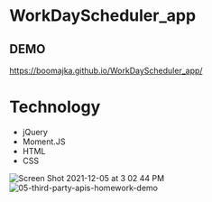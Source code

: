 # WorkDayScheduler_app

## DEMO 
https://boomajka.github.io/WorkDayScheduler_app/

# Technology
- jQuery
- Moment.JS
- HTML
- CSS

![Screen Shot 2021-12-05 at 3 02 44 PM](https://user-images.githubusercontent.com/80685266/144763857-1d0246b6-566c-47f6-a535-87db66ebe5d9.png)
![05-third-party-apis-homework-demo](https://user-images.githubusercontent.com/80685266/157109955-21eead04-3313-48a9-934a-b475e6477003.gif)
